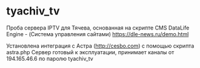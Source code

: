 # tyachiv_tv
Проба сервера IPTV для Тячева, основанная на скрипте CMS DataLife Engine - (Система управления сайтами) https://dle-news.ru/demo.html

Установлена интеграция с Астра (http://cesbo.com) с помощью скрипта astra.php
Сервер готовый к эксплуатации, принимает каналы от 194.165.46.6 по паролю tyachiv_tv
